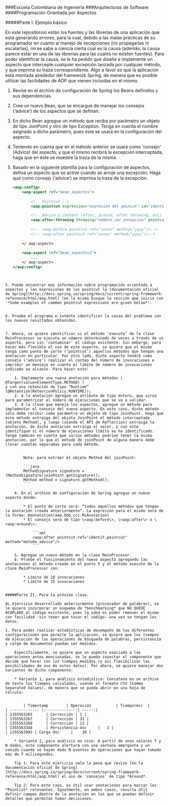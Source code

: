 ###Escuela Colombiana de Ingeniería
###Arquitecturas de Software
####Programación Orientada por Aspectos


#####Parte I. Ejemplo básico


En este repositoroio están los fuentes y las librerías de una aplicación que está generando errores, para la cual, debido a las
malas prácticas de su programador en cuanto al manejo de excepciones (no propagarlas ni escalarlas), no se sabe a ciencia cierta cual es la causa (además, la causa parece estar en una de las librerías para las cuales no existen fuentes). Para poder identificar la causa, se le ha pedido que diseñe e implemente un aspecto que intercepte cualquier excepción lanzada por cualquier método, y que imprima su traza correspondiente. Algo a favor es que la aplicación está montada alrededor del framework Spring, de manera que es posible utilizar las facilidades de AOP que vienen incluidas en el mismo.

1. Revise en el archivo de configuración de Spring los Beans definidos y sus dependencias.
2. Cree un nuevo Bean, que se encargue de manejar los consejos (‘advice’) de los aspectos que se definan.
3. En dicho Bean agregue un método que reciba por parámetro un objeto de tipo JoinPoint y otro de tipo Exception. Tenga en cuenta el nombre asignado a dicho parámetro, pues éste se usará en la configuración del aspecto.
4. Teniendo en cuenta que en el método anterior se usará como 'consejo' (Advice) del aspecto, y que el mismo recibirá la excepción interceptada, haga que en éste se muestre la traza de la misma.
4. Basado en la siguiente plantilla para la configuración de aspectos, defina un aspecto que se active cuando se arroje una excepción. Haga que como consejo (‘advice’) se imprima la traza de la excepción.

	```xml
	<aop:config>
		<aop:aspect ref="bean_aspectos">
		
			<!-- Pointcut -->
			<aop:pointcut expression="expresión del poincut" id="identif.pointcut"/>

			<!-- Advice & Context (after, around, after throwing, etc) -->				
			<aop:after-throwing throwing="nombre_var_excepcion" pointcut-ref="identif.pointcut" method="metodo_advice"/>
			
			<!-- <aop:before pointcut-ref="xxxxx" method="yyyy"/>-->
			<!-- <aop:after pointcut-ref="xxxxx" method="yyyy"/>-->
				
		</ aop:aspect>
		
		<aop:aspect ref="bean_aspectos2">
			...
		</ aop:aspect>
	</aop:config>
```


5. Puede encontrar mas información sobre programación orientada a aspectos y las expresiones de los pointcut la [documentación oficial de Spring](http://docs.spring.io/spring/docs/current/spring-framework-reference/html/aop.html) (en la misma busque la sección que inicia con '*Some examples of common pointcut expressions are given below*'.


6. Pruebe el programa e intente identificar la causa del problema con los nuevos resultados obtenidos. 


7. Ahora, se quiere identificar si el método ‘execute’ de la clase MainProcessor se ejecuta un número determinado de veces a través de un aspecto, pero sin 'contaminar' el código existente. Sin embargo, para hacer más flexible el uso de este aspecto, se quiere que el mismo tenga como punto de corte (‘pointcut’) aquellos métodos que tengan una anotación en particular. Por otro lado, dicho aspecto tendrá como consejo (‘advice’) realizar el conteo del número de invocaciones e imprimir un mensaje en cuanto el límite de número de invocaciones indicado se alcance. Para hacer esto:

	1. Implemente una nueva anotación para métodos ( @Target(value=ElementType.METHOD) )
y con una retención de tipo “Runtime” (@Retention(RetentionPolicy.RUNTIME));
	2. A la anotación agregue un atributo de tipo entero, que sirva para parametrizar el número de ejecuciones que se va a validar.
	3. A la clase que maneja los aspectos, agregue un método para implementar el consejo del nuevo aspecto. En este caso, dicho método sólo debe recibir como parámetro un objeto de tipo JoinPoint. Haga que este método extraiga del objeto JoinPoint el método interceptado (objeto Method), y luego (usando el API de Reflection) extraiga la anotación, de dicha anotación extraiga el valor, y con este identifique si el número de ejecuciones límite se ha identificado.
Tenga también en cuenta que varios métodos podrían tener la misma
anotación, por lo que el método de joinPoint de alguna manera debe llevar cuentas separadas para cada método.


		Nota: para extraer el objeto Method del joinPoint:
		
		```java		
		MethodSignature signature = (MethodSignature)joinPoint.getSignature();
		Method method = signature.getMethod();
		```
		
	4. En el archivo de configuración de Spring agregue un nuevo aspecto donde:
	
		* El punto de corte será: “todos aquellos métodos que tengan la anotación creada anteriormente”. La expresión para el mismo será de la forma: @annotation(aaa.bbb.ccc.MiAnotacion)
		* El consejo será de tipo \<aop:before\>, \<aop:after\> o \<aop:around\>:
		 
			```xml			
			<aop:after pointcut-ref="identif.pointcut" method="metodo_advice"/>			
			```

	5. Agregue un nuevo método en la clase MainProcesor.
	6. Pruebe el funcionamiento del nuevo aspecto agregando las anotaciones al método creado en el punto 5 y al método execute de la clase MainProcessor con:
	
		* Límite de 10 invocaciones
		* Límite de 15 invocaciones

		
#####Parte II. Para la próxima clase.

AL ejercicio desarrollado anteriormente (procesador de palabras), se le quiere incorporar un esquema de *benchmarking* que NO QUEDE ACOPLADO al código existente, pues la idea es poder remover el mismo con facilidad -sin tener que tocar el código- una vez se tengan los datos.

1. Para poder realizar estadísticas de desempeño de las diferentes configuraciones que permite la aplicación, se quiere que los tiempos de ejecución de las operaciones de búsqueda de palabras, persistencia y carga de documentos puedan ser medidos. 

	Específicamente, se quiere que un aspecto asociado a las operaciones antes mencionadas, se le pueda inyectar el componente que decide qué hacer con los tiempos medidos (y así flexibilizar las posibilidades de uso de estos datos). Por ahora, se quiere manejar dos variantes de dicho componente:

	* Variante 1, para análisis estadístico: Concatena en un archivo de texto los tiempos calculados, usando el formato CSV (Comma Separated Values), de manera que se pueda abrir en una hoja de cálculo:
	

		| Timestamp        | Operación           | Tiempo(ms)  |
| ------------- |:-------------:| -----:|
| 1355563265      | Corrección | 1 |
| 1355563267      | Corrección | 31 |
| 1355563268      | Corrección | 12 |
| 1355563344      | Persistencia doc     |   2 |
| 1355563943 | Carga doc     |    30 |

	* Variante 2, para análisis en vivo: A partir de unos valores T y N dados, este componente alertará con una ventana emergente y un sonido cuando se hayan dado N eventos de operaciones que hayan tomado más de T milisegundos.

	Tip 1: Para este ejercicio vale la pena que revise [en la documentación oficial de Spring](http://docs.spring.io/spring/docs/current/spring-framework-reference/html/aop.html) el uso de 'consejos' de tipo *Around*.

	Tip 2: Para este caso, es útil usar anotaciones para marcar los *Pointcut* relevantes. Igualmente, en ambos casos, resulta útil definir campos dentro de la anotación en los que se puedan definir detalles que permitan tomar decisiones.
	
